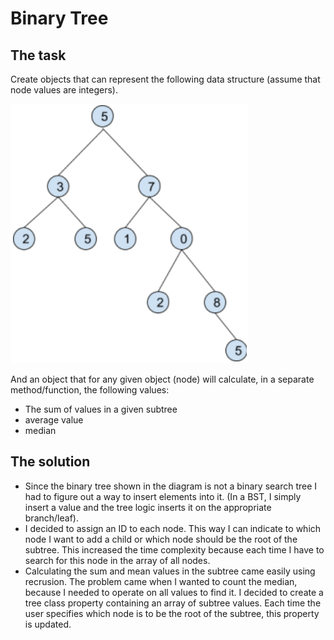 # Binary Tree

## The task

Create objects that can represent the following data structure (assume that node values are integers).

![tree.webp](images/tree.webp)

And an object that for any given object (node) will calculate, in a separate method/function,
the following values:
- The sum of values in a given subtree
- average value
- median

## The solution

- Since the binary tree shown in the diagram is not a binary search tree I had to figure out a way to insert elements into it. (In a BST, I simply insert a value and the tree logic inserts it on the appropriate branch/leaf). 
- I decided to assign an ID to each node. This way I can indicate to which node I want to add a child or which node should be the root of the subtree. This increased the time complexity because each time I have to search for this node in the array of all nodes.
- Calculating the sum and mean values in the subtree came easily using recrusion. The problem came when I wanted to count the median, because I needed to operate on all values to find it. I decided to create a tree class property containing an array of subtree values. Each time the user specifies which node is to be the root of the subtree, this property is updated.